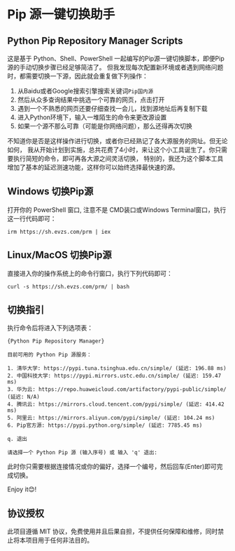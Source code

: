 # Pip 源一键切换助手
## Python Pip Repository Manager Scripts

这是基于 Python、Shell、PowerShell 一起编写的Pip源一键切换脚本，即便Pip源的手动切换步骤已经足够简洁了。
但我发现每次配置新环境或者遇到网络问题时，都需要切换一下源，因此就会重复做下列操作：

1. 从Baidu或者Google搜索引擎搜索关键词`Pip国内源`
2. 然后从众多查询结果中挑选一个可靠的网页，点击打开
3. 遇到一个不熟悉的网页还要仔细查找一会儿，找到源地址后再复制下载
4. 进入Python环境下，输入一堆陌生的命令来更改源设置
5. 如果一个源不那么可靠（可能是你网络问题），那么还得再次切换

不知道你是否是这样操作进行切换，或者你已经熟记了各大源服务的网址。但无论如何，
我从开始计划到实施，总共花费了4小时，来让这个小工具诞生了。你只需要执行简短的命令，即可再各大源之间灵活切换，
特别的，我还为这个脚本工具增加了基本的延迟测速功能，这样你可以始终选择最快速的源。

## Windows 切换Pip源
打开你的 PowerShell 窗口, 注意不是 CMD装口或Windows Terminal窗口，执行这一行代码即可：
```shell
irm https://sh.evzs.com/prm | iex
```

## Linux/MacOS 切换Pip源
直接进入你的操作系统上的命令行窗口，执行下列代码即可：
```shell
curl -s https://sh.evzs.com/prm/ | bash
```

## 切换指引
执行命令后将进入下列选项表：
```shell
{Python Pip Repository Manager}

目前可用的 Python Pip 源服务：

1. 清华大学: https://pypi.tuna.tsinghua.edu.cn/simple/ (延迟: 196.88 ms)
2. 中国科技大学: https://pypi.mirrors.ustc.edu.cn/simple/ (延迟: 159.47 ms)
3. 华为云: https://repo.huaweicloud.com/artifactory/pypi-public/simple/ (延迟: N/A)
4. 腾讯云: https://mirrors.cloud.tencent.com/pypi/simple/ (延迟: 414.42 ms)
5. 阿里云: https://mirrors.aliyun.com/pypi/simple/ (延迟: 104.24 ms)
6. Pip官方源: https://pypi.python.org/simple/ (延迟: 7785.45 ms)

q. 退出

请选择一个 Python Pip 源 (输入序号) 或 输入 'q' 退出:
```
此时你只需要根据连接情况或你的偏好，选择一个编号，然后回车(Enter)即可完成切换。

Enjoy it😊!

## 协议授权
此项目遵循 MIT 协议，免费使用并且后果自担，不提供任何保障和维修，同时禁止将本项目用于任何非法目的。